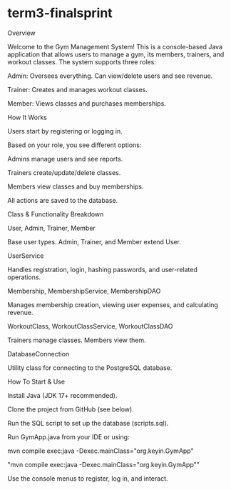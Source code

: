 # term3-finalsprint
Overview

Welcome to the Gym Management System! This is a console-based Java application that allows users to manage a gym, its members, trainers, and workout classes. The system supports three roles:

Admin: Oversees everything. Can view/delete users and see revenue.

Trainer: Creates and manages workout classes.

Member: Views classes and purchases memberships.



How It Works

Users start by registering or logging in.

Based on your role, you see different options:

Admins manage users and see reports.

Trainers create/update/delete classes.

Members view classes and buy memberships.

All actions are saved to the database.



Class & Functionality Breakdown

User, Admin, Trainer, Member

Base user types. Admin, Trainer, and Member extend User.

UserService

Handles registration, login, hashing passwords, and user-related operations.

Membership, MembershipService, MembershipDAO

Manages membership creation, viewing user expenses, and calculating revenue.

WorkoutClass, WorkoutClassService, WorkoutClassDAO

Trainers manage classes. Members view them.

DatabaseConnection

Utility class for connecting to the PostgreSQL database.



How To Start & Use

Install Java (JDK 17+ recommended).

Clone the project from GitHub (see below).

Run the SQL script to set up the database (scripts.sql).

Run GymApp.java from your IDE or using:

mvn compile exec:java -Dexec.mainClass="org.keyin.GymApp"

  "mvn compile exec:java -Dexec.mainClass="org.keyin.GymApp""

Use the console menus to register, log in, and interact.

